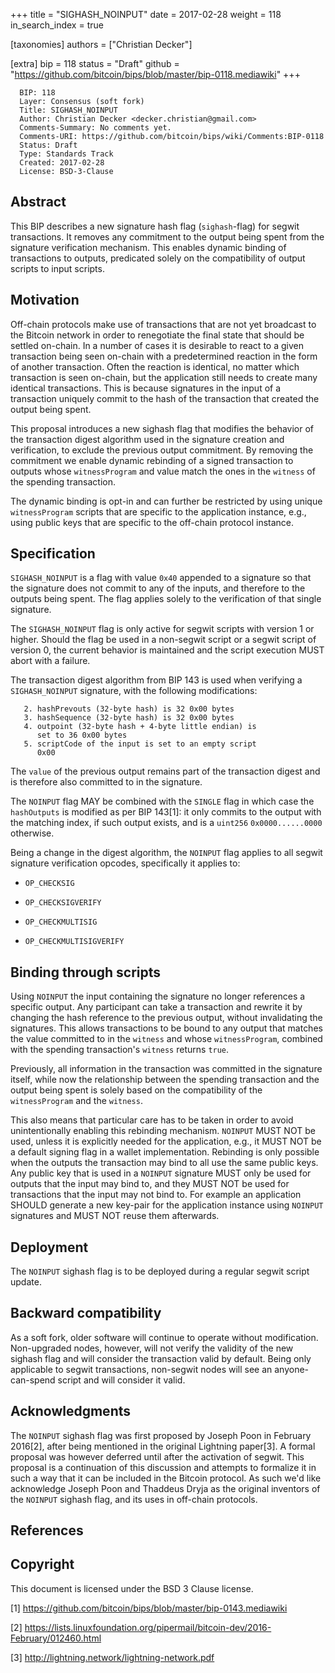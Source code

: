 +++
title = "SIGHASH_NOINPUT"
date = 2017-02-28
weight = 118
in_search_index = true

[taxonomies]
authors = ["Christian Decker"]

[extra]
bip = 118
status = "Draft"
github = "https://github.com/bitcoin/bips/blob/master/bip-0118.mediawiki"
+++

      BIP: 118
      Layer: Consensus (soft fork)
      Title: SIGHASH_NOINPUT
      Author: Christian Decker <decker.christian@gmail.com>
      Comments-Summary: No comments yet.
      Comments-URI: https://github.com/bitcoin/bips/wiki/Comments:BIP-0118
      Status: Draft
      Type: Standards Track
      Created: 2017-02-28
      License: BSD-3-Clause

## Abstract

This BIP describes a new signature hash flag (`sighash`-flag) for segwit
transactions. It removes any commitment to the output being spent from
the signature verification mechanism. This enables dynamic binding of
transactions to outputs, predicated solely on the compatibility of
output scripts to input scripts.

## Motivation

Off-chain protocols make use of transactions that are not yet broadcast
to the Bitcoin network in order to renegotiate the final state that
should be settled on-chain. In a number of cases it is desirable to
react to a given transaction being seen on-chain with a predetermined
reaction in the form of another transaction. Often the reaction is
identical, no matter which transaction is seen on-chain, but the
application still needs to create many identical transactions. This is
because signatures in the input of a transaction uniquely commit to the
hash of the transaction that created the output being spent.

This proposal introduces a new sighash flag that modifies the behavior
of the transaction digest algorithm used in the signature creation and
verification, to exclude the previous output commitment. By removing the
commitment we enable dynamic rebinding of a signed transaction to
outputs whose `witnessProgram` and value match the ones in the `witness`
of the spending transaction.

The dynamic binding is opt-in and can further be restricted by using
unique `witnessProgram` scripts that are specific to the application
instance, e.g., using public keys that are specific to the off-chain
protocol instance.

## Specification

`SIGHASH_NOINPUT` is a flag with value `0x40` appended to a signature so
that the signature does not commit to any of the inputs, and therefore
to the outputs being spent. The flag applies solely to the verification
of that single signature.

The `SIGHASH_NOINPUT` flag is only active for segwit scripts with
version 1 or higher. Should the flag be used in a non-segwit script or a
segwit script of version 0, the current behavior is maintained and the
script execution MUST abort with a failure.

The transaction digest algorithm from BIP 143 is used when verifying a
`SIGHASH_NOINPUT` signature, with the following modifications:

`   2. hashPrevouts (32-byte hash) is 32 0x00 bytes`  
`   3. hashSequence (32-byte hash) is 32 0x00 bytes`  
`   4. outpoint (32-byte hash + 4-byte little endian) is`  
`      set to 36 0x00 bytes`  
`   5. scriptCode of the input is set to an empty script`  
`      0x00`

The `value` of the previous output remains part of the transaction
digest and is therefore also committed to in the signature.

The `NOINPUT` flag MAY be combined with the `SINGLE` flag in which case
the `hashOutputs` is modified as per BIP 143[1]: it only commits to the
output with the matching index, if such output exists, and is a
`uint256` `0x0000......0000` otherwise.

Being a change in the digest algorithm, the `NOINPUT` flag applies to
all segwit signature verification opcodes, specifically it applies to:

-   `OP_CHECKSIG`

<!-- -->

-   `OP_CHECKSIGVERIFY`

<!-- -->

-   `OP_CHECKMULTISIG`

<!-- -->

-   `OP_CHECKMULTISIGVERIFY`

## Binding through scripts

Using `NOINPUT` the input containing the signature no longer references
a specific output. Any participant can take a transaction and rewrite it
by changing the hash reference to the previous output, without
invalidating the signatures. This allows transactions to be bound to any
output that matches the value committed to in the `witness` and whose
`witnessProgram`, combined with the spending transaction's `witness`
returns `true`.

Previously, all information in the transaction was committed in the
signature itself, while now the relationship between the spending
transaction and the output being spent is solely based on the
compatibility of the `witnessProgram` and the `witness`.

This also means that particular care has to be taken in order to avoid
unintentionally enabling this rebinding mechanism. `NOINPUT` MUST NOT be
used, unless it is explicitly needed for the application, e.g., it MUST
NOT be a default signing flag in a wallet implementation. Rebinding is
only possible when the outputs the transaction may bind to all use the
same public keys. Any public key that is used in a `NOINPUT` signature
MUST only be used for outputs that the input may bind to, and they MUST
NOT be used for transactions that the input may not bind to. For example
an application SHOULD generate a new key-pair for the application
instance using `NOINPUT` signatures and MUST NOT reuse them afterwards.

## Deployment

The `NOINPUT` sighash flag is to be deployed during a regular segwit
script update.

## Backward compatibility

As a soft fork, older software will continue to operate without
modification. Non-upgraded nodes, however, will not verify the validity
of the new sighash flag and will consider the transaction valid by
default. Being only applicable to segwit transactions, non-segwit nodes
will see an anyone-can-spend script and will consider it valid.

## Acknowledgments

The `NOINPUT` sighash flag was first proposed by Joseph Poon in February
2016[2], after being mentioned in the original Lightning paper[3]. A
formal proposal was however deferred until after the activation of
segwit. This proposal is a continuation of this discussion and attempts
to formalize it in such a way that it can be included in the Bitcoin
protocol. As such we'd like acknowledge Joseph Poon and Thaddeus Dryja
as the original inventors of the `NOINPUT` sighash flag, and its uses in
off-chain protocols.

## References

<references/>

## Copyright

This document is licensed under the BSD 3 Clause license.

[1] <https://github.com/bitcoin/bips/blob/master/bip-0143.mediawiki>

[2] <https://lists.linuxfoundation.org/pipermail/bitcoin-dev/2016-February/012460.html>

[3] <http://lightning.network/lightning-network.pdf>
